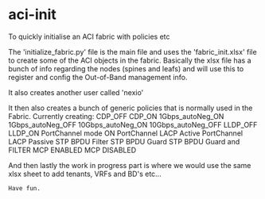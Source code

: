 # aci-init
To quickly initialise an ACI fabric with policies etc

The 'initialize_fabric.py' file is the main file and uses the 'fabric_init.xlsx' file to create some of the ACI objects in the fabric.
Basically the xlsx file has a bunch of info regarding the nodes (spines and leafs) and will use this to register and config the Out-of-Band management info.

It also creates another user called 'nexio'

It then also creates a bunch of generic policies that is normally used in the Fabric.
Currently creating:
   CDP_OFF 
   CDP_ON
   1Gbps_autoNeg_ON
   1Gbps_autoNeg_OFF 
   10Gbps_autoNeg_ON 
   10Gbps_autoNeg_OFF 
   LLDP_OFF
   LLDP_ON 
   PortChannel mode ON
   PortChannel LACP Active
   PortChannel LACP Passive
   STP BPDU Filter
   STP BPDU Guard
   STP BPDU Guard and FILTER
   MCP ENABLED
   MCP DISABLED
   
   And then lastly the work in progress part is where we would use the same xlsx sheet to add tenants, VRFs and BD's etc...
     
    Have fun.
